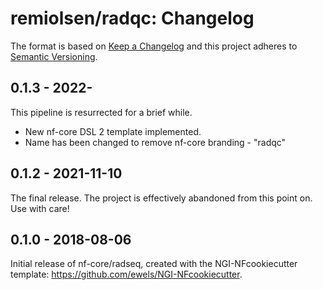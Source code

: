 # remiolsen/radqc: Changelog

The format is based on [Keep a Changelog](https://keepachangelog.com/en/1.0.0/)
and this project adheres to [Semantic Versioning](https://semver.org/spec/v2.0.0.html).

## 0.1.3 - 2022-
This pipeline is resurrected for a brief while. 
* New nf-core DSL 2 template implemented. 
* Name has been changed to remove nf-core branding - "radqc"

## 0.1.2 - 2021-11-10
The final release. The project is effectively abandoned from this point on. Use with care!

## 0.1.0 - 2018-08-06
Initial release of nf-core/radseq, created with the NGI-NFcookiecutter template: https://github.com/ewels/NGI-NFcookiecutter.

